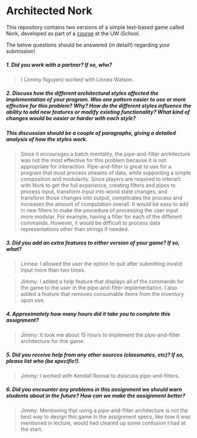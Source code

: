 # Architected Nork

This repository contains two versions of a simple text-based game called Nork, developed as part of a [course](http://arch-joelross.rhcloud.com/) at the UW iSchool. 

The below questions should be answered (in detail!) regarding your submission!


##### 1. Did you work with a partner? If so, who?
> I (Jimmy Nguyen) worked with Linnea Watson.



##### 2. Discuss how the different architectural styles affected the implementation of your program. Was one pattern easier to use or more effective _for this problem_? Why? How do the different styles influence the ability to add new features or modify existing functionality? What kind of changes would be easier or harder with each style?
##### This discussion should be a couple of paragraphs, giving a detailed analysis of how the styles work.
> Since it encourages a batch mentality, the pipe-and-filter architecture was not the most effective for this problem because it is not appropriate for interaction. Pipe-and-filter is great to use for a program that must process streams of data, while supporting a simple composition and modularity. Since players are required to interact with Nork to get the full experience, creating filters and pipes to process input, transform input into world state changes, and transform those changes into output, complicates the process and increases the amount of computation overall. It would be easy to add in new filters to make the procedure of processing the user input more modular. For example, having a filter for each of the different commands. However, it would be difficult to process data representations other than strings if needed. 



##### 3. Did you add an extra features to either version of your game? If so, what?
> Linnea: I allowed the user the option to quit after submitting invalid input more than two times.

> Jimmy: I added a help feature that displays all of the commands for the game to the user in the pipe-and-filter implementation. I also added a feature that removes consumable items from the inventory upon use. 



##### 4. Approximately how many hours did it take you to complete this assignment? #####
> Jimmy: It took me about 15 hours to implement the pipe-and-filter architecture for this game.



##### 5. Did you receive help from any other sources (classmates, etc)? If so, please list who (be specific!). #####
> Jimmy: I worked with Kendall Reonal to dsiscuss pipe-and-filters. 



##### 6. Did you encounter any problems in this assignment we should warn students about in the future? How can we make the assignment better? #####
> Jimmy: Mentioning that using a pipe-and-filter architecture is not the best way to design this game in the assignment specs, like how it was mentioned in lecture, would had cleared up some confusion I had at the start.

